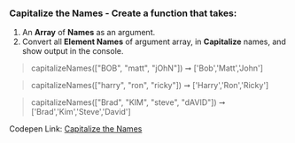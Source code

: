 ### Capitalize the Names - Create a function that takes: 

1. An **Array** of **Names** as an argument. 
1. Convert all **Element Names** of argument array, in **Capitalize** names, and show output in the console. 

> capitalizeNames(["BOB", "matt", "jOhN"]) ➞ ['Bob','Matt','John']

> capitalizeNames(["harry", "ron", "ricky"]) ➞ ['Harry','Ron','Ricky']

> capitalizeNames(["Brad", "KIM", "steve", "dAVID"]) ➞ ['Brad','Kim','Steve','David']

Codepen Link: [Capitalize the Names](https://codepen.io/naveencoder/pen/pXEVyy?editors=0012)